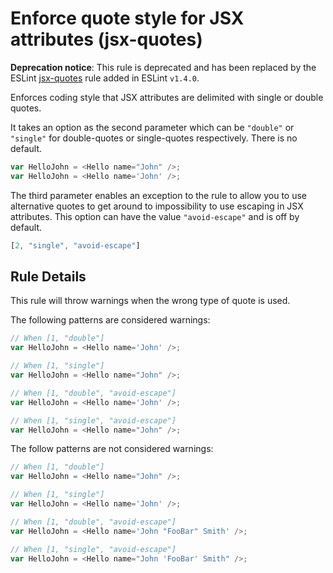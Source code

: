 # Enforce quote style for JSX attributes (jsx-quotes)

**Deprecation notice**: This rule is deprecated and has been replaced by the ESLint [jsx-quotes](http://eslint.org/docs/rules/jsx-quotes) rule added in ESLint `v1.4.0`.

Enforces coding style that JSX attributes are delimited with single or double quotes.

It takes an option as the second parameter which can be `"double"` or `"single"` for double-quotes or single-quotes respectively. There is no default.

```js
var HelloJohn = <Hello name="John" />;
var HelloJohn = <Hello name='John' />;
```

The third parameter enables an exception to the rule to allow you to use alternative quotes to get around to impossibility to use escaping in JSX attributes. This option can have the value `"avoid-escape"` and is off by default.

```js
[2, "single", "avoid-escape"]
```

## Rule Details

This rule will throw warnings when the wrong type of quote is used.

The following patterns are considered warnings:

```js
// When [1, "double"]
var HelloJohn = <Hello name='John' />;

// When [1, "single"]
var HelloJohn = <Hello name="John" />;

// When [1, "double", "avoid-escape"]
var HelloJohn = <Hello name='John' />;

// When [1, "single", "avoid-escape"]
var HelloJohn = <Hello name="John" />;
```

The follow patterns are not considered warnings:

```js
// When [1, "double"]
var HelloJohn = <Hello name="John" />;

// When [1, "single"]
var HelloJohn = <Hello name='John' />;

// When [1, "double", "avoid-escape"]
var HelloJohn = <Hello name='John "FooBar" Smith' />;

// When [1, "single", "avoid-escape"]
var HelloJohn = <Hello name="John 'FooBar' Smith" />;
```
